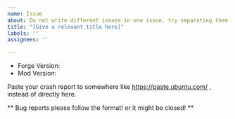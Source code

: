 ```yaml
---
name: Issue
about: Do not write different issues in one issue, try separating them
title: "[Give a relevant title here]"
labels: ''
assignees: ''

---
```


 * Forge Version:
 * Mod Version:

Paste your crash report to somewhere like https://paste.ubuntu.com/ , instead of directly here.

** Bug reports please follow the format! or it might be closed! **

